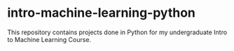 # intro-machine-learning-python
This repository contains projects done in Python for my undergraduate Intro to Machine Learning Course.
